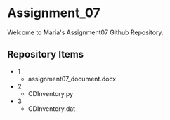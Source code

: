 # Assignment_07
Welcome to Maria's Assignment07 Github Repository.



## Repository Items
* 1
  * assignment07_document.docx
* 2
  * CDInventory.py
* 3
  * CDInventory.dat
